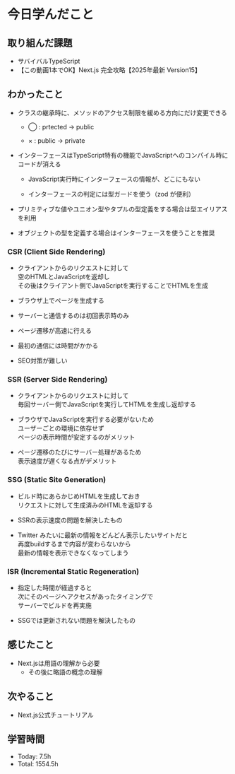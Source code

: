 # 今日学んだこと
## 取り組んだ課題
- サバイバルTypeScript
- 【この動画1本でOK】Next.js 完全攻略【2025年最新 Version15】
## わかったこと
- クラスの継承時に、メソッドのアクセス制限を緩める方向にだけ変更できる

    - ◯ : prtected → public

    - × : public → private

- インターフェースはTypeScript特有の機能でJavaScriptへのコンパイル時にコードが消える

    - JavaScript実行時にインターフェースの情報が、どこにもない

    - インターフェースの判定には型ガードを使う（zod が便利）

- プリミティブな値やユニオン型やタプルの型定義をする場合は型エイリアスを利用

- オブジェクトの型を定義する場合はインターフェースを使うことを推奨
### CSR (Client Side Rendering)
- クライアントからのリクエストに対して<br>
空のHTMLとJavaScriptを返却し<br>
その後はクライアント側でJavaScriptを実行することでHTMLを生成

- ブラウザ上でページを生成する
- サーバーと通信するのは初回表示時のみ
- ページ遷移が高速に行える
- 最初の通信には時間がかかる
- SEO対策が難しい

### SSR (Server Side Rendering)

- クライアントからのリクエストに対して<br>
毎回サーバー側でJavaScriptを実行してHTMLを生成し返却する

- ブラウザでJavaScriptを実行する必要がないため<br>
ユーザーごとの環境に依存せず<br>
ページの表示時間が安定するのがメリット

- ページ遷移のたびにサーバー処理があるため<br>
表示速度が遅くなる点がデメリット

### SSG (Static Site Generation)

- ビルド時にあらかじめHTMLを生成しておき<br>
リクエストに対して生成済みのHTMLを返却する

- SSRの表示速度の問題を解決したもの

- Twitter みたいに最新の情報をどんどん表示したいサイトだと<br>
再度buildするまで内容が変わらないから<br>
最新の情報を表示できなくなってしまう

### ISR (Incremental Static Regeneration)

- 指定した時間が経過すると<br>
次にそのページへアクセスがあったタイミングで<br>
サーバーでビルドを再実施

- SSGでは更新されない問題を解決したもの
## 感じたこと
- Next.jsは用語の理解から必要
    - その後に略語の概念の理解
## 次やること
- Next.js公式チュートリアル
## 学習時間
- Today: 7.5h
- Total: 1554.5h
